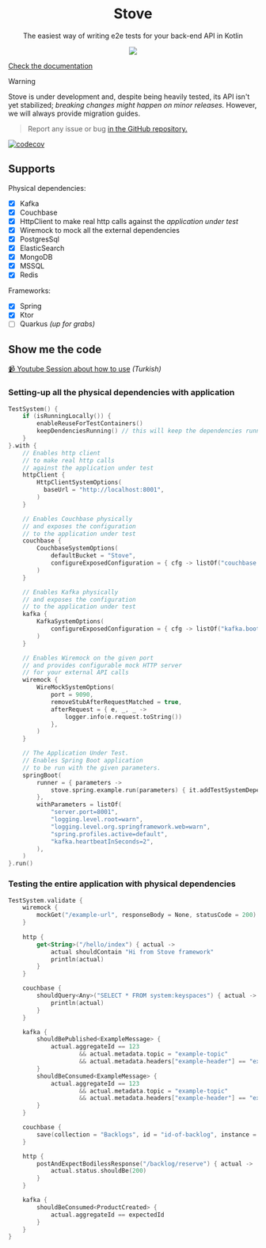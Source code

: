 <h1 align="center">Stove</h1>

<p align="center">The easiest way of writing e2e tests for your back-end API in Kotlin</p>

<p align="center"><img src="./docs/assets/stove_architecture.svg" with="600" /></p>
 
[Check the documentation](https://trendyol.github.io/stove/)

> [!WARNING]
> Stove is under development and, despite being heavily tested, its API isn't yet stabilized; _breaking changes
> might happen on minor releases._ However, we will always provide migration guides.

> Report any issue or bug [in the GitHub repository.](https://github.com/Trendyol/stove/issues)

[![codecov](https://codecov.io/gh/Trendyol/stove/graph/badge.svg?token=HcKBT3chO7)](https://codecov.io/gh/Trendyol/stove)

## Supports

Physical dependencies: 

- [x] Kafka
- [x] Couchbase
- [x] HttpClient to make real http calls against the _application under test_
- [x] Wiremock to mock all the external dependencies
- [x] PostgresSql
- [x] ElasticSearch
- [x] MongoDB
- [x] MSSQL
- [x] Redis 

Frameworks:

- [x] Spring
- [x] Ktor
- [ ] Quarkus _(up for grabs)_

## Show me the code

[📹 Youtube Session about how to use](https://youtu.be/DJ0CI5cBanc?t=669) _(Turkish)_

### Setting-up all the physical dependencies with application

```kotlin
TestSystem() {
    if (isRunningLocally()) {
        enableReuseForTestContainers()
        keepDendenciesRunning() // this will keep the dependencies running after the tests are finished, so next run will be blazing fast :)
    }
}.with {
    // Enables http client 
    // to make real http calls 
    // against the application under test
    httpClient {
        HttpClientSystemOptions(
          baseUrl = "http://localhost:8001",
        )
    }

    // Enables Couchbase physically 
    // and exposes the configuration 
    // to the application under test
    couchbase {
        CouchbaseSystemOptions(
            defaultBucket = "Stove",
            configureExposedConfiguration = { cfg -> listOf("couchbase.hosts=${cfg.hostsWithPort}") },
        )
    }

    // Enables Kafka physically 
    // and exposes the configuration 
    // to the application under test
    kafka {
        KafkaSystemOptions(
            configureExposedConfiguration = { cfg -> listOf("kafka.bootstrapServers=${cfg.boostrapServers}") },
        )
    }

    // Enables Wiremock on the given port 
    // and provides configurable mock HTTP server 
    // for your external API calls
    wiremock {
        WireMockSystemOptions(
            port = 9090,
            removeStubAfterRequestMatched = true,
            afterRequest = { e, _, _ ->
                logger.info(e.request.toString())
            },
        )
    }

    // The Application Under Test. 
    // Enables Spring Boot application 
    // to be run with the given parameters.
    springBoot(
        runner = { parameters ->
            stove.spring.example.run(parameters) { it.addTestSystemDependencies() }
        },
        withParameters = listOf(
            "server.port=8001",
            "logging.level.root=warn",
            "logging.level.org.springframework.web=warn",
            "spring.profiles.active=default",
            "kafka.heartbeatInSeconds=2",
        ),
    )
}.run()

```

### Testing the entire application with physical dependencies

```kotlin
TestSystem.validate {
    wiremock {
        mockGet("/example-url", responseBody = None, statusCode = 200)
    }
    
    http {
        get<String>("/hello/index") { actual ->
            actual shouldContain "Hi from Stove framework"
            println(actual)
        }
    }

    couchbase {
        shouldQuery<Any>("SELECT * FROM system:keyspaces") { actual ->
            println(actual)
        }
    }

    kafka {
        shouldBePublished<ExampleMessage> {
            actual.aggregateId == 123 
                    && actual.metadata.topic = "example-topic" 
                    && actual.metadata.headers["example-header"] == "example-value"
        }
        shouldBeConsumed<ExampleMessage> {
            actual.aggregateId == 123
                    && actual.metadata.topic = "example-topic"
                    && actual.metadata.headers["example-header"] == "example-value"
        }
    }

    couchbase {
        save(collection = "Backlogs", id = "id-of-backlog", instance = Backlog("id-of-backlog"))
    }

    http {
        postAndExpectBodilessResponse("/backlog/reserve") { actual ->
            actual.status.shouldBe(200)
        }
    }

    kafka {
        shouldBeConsumed<ProductCreated> {
            actual.aggregateId == expectedId
        }
    }
}
```
